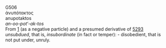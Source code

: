 <body>
  <p>G506<br>  ἀνυπότακτος  <br> anupotaktos  <br><i>an-oo-pot‘-ak-tos </i><br>From <a href="g0001.htm">1</a> (as a negative particle) and a presumed derivative of <a href="g5293.htm">5293</a>  <i>unsubdued</i>, that is, <i>insubordinate</i> (in fact or temper): - disobedient, that is not put under, unruly.<br></p>
 </body>